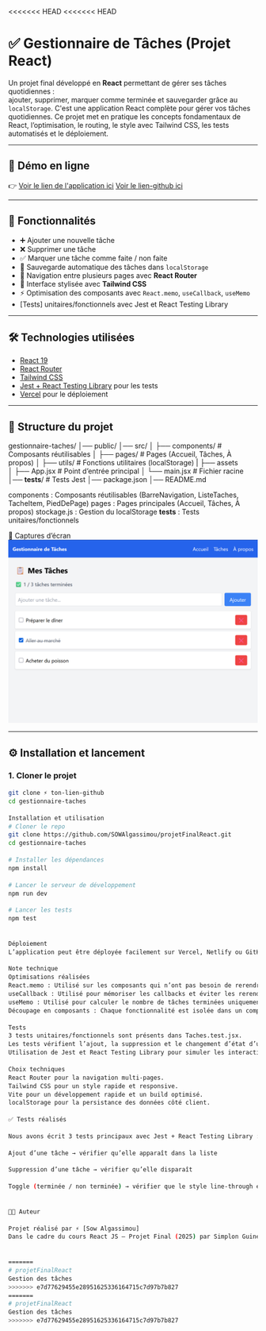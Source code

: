 <<<<<<< HEAD
<<<<<<< HEAD
# ✅ Gestionnaire de Tâches (Projet React)

Un projet final développé en **React** permettant de gérer ses tâches quotidiennes :  
ajouter, supprimer, marquer comme terminée et sauvegarder grâce au `localStorage`.
C'est une application React complète pour gérer vos tâches quotidiennes. Ce projet met en pratique les concepts fondamentaux de React, l’optimisation, le routing, le style avec Tailwind CSS, les tests automatisés et le déploiement.

---

## 🚀 Démo en ligne
👉 [Voir le lien de l'application ici]( https://gestion-tache-silk.vercel.app/)
    [Voir le lien-github ici]( https://github.com/SOWAlgassimou/projetFinalReact.git)

---

## 📌 Fonctionnalités
- ➕ Ajouter une nouvelle tâche
- ❌ Supprimer une tâche
- ✅ Marquer une tâche comme faite / non faite
- 💾 Sauvegarde automatique des tâches dans `localStorage`
- 🔀 Navigation entre plusieurs pages avec **React Router**
- 🎨 Interface stylisée avec **Tailwind CSS**
- ⚡ Optimisation des composants avec `React.memo`, `useCallback`, `useMemo`
- [Tests] unitaires/fonctionnels avec Jest et React Testing Library

---

## 🛠️ Technologies utilisées
- [React 19](https://react.dev/)
- [React Router](https://reactrouter.com/)
- [Tailwind CSS](https://tailwindcss.com/)
- [Jest + React Testing Library](https://testing-library.com/) pour les tests
- [Vercel](https://vercel.com/) pour le déploiement


---

## 📂 Structure du projet

gestionnaire-taches/
│── public/
│── src/
│ ├── components/ # Composants réutilisables
│ ├── pages/ # Pages (Accueil, Tâches, À propos)
│ ├── utils/ # Fonctions utilitaires (localStorage)
| ├── assets   
│ ├── App.jsx # Point d’entrée principal
│ └── main.jsx # Fichier racine
│── __tests__/ # Tests Jest
│── package.json
│── README.md

components : Composants réutilisables (BarreNavigation, ListeTaches, TacheItem, PiedDePage)
pages : Pages principales (Accueil, Tâches, À propos)
stockage.js : Gestion du localStorage
__tests__ : Tests unitaires/fonctionnels

📸 Captures d’écran
![Aperçu de l’application](public/screenshot1.png)

---

## ⚙️ Installation et lancement

### 1. Cloner le projet
```bash
git clone ⚡ ton-lien-github
cd gestionnaire-taches

Installation et utilisation
# Cloner le repo
git clone https://github.com/SOWAlgassimou/projetFinalReact.git
cd gestionnaire-taches

# Installer les dépendances
npm install

# Lancer le serveur de développement
npm run dev

# Lancer les tests
npm test


Déploiement
L’application peut être déployée facilement sur Vercel, Netlify ou GitHub Pages. Voir la documentation de chaque service pour plus de détails.

Note technique
Optimisations réalisées
React.memo : Utilisé sur les composants qui n’ont pas besoin de rerendre à chaque changement (ex : TacheItem).
useCallback : Utilisé pour mémoriser les callbacks et éviter les rerendus inutiles des enfants.
useMemo : Utilisé pour calculer le nombre de tâches terminées uniquement quand la liste change.
Découpage en composants : Chaque fonctionnalité est isolée dans un composant réutilisable.

Tests
3 tests unitaires/fonctionnels sont présents dans Taches.test.jsx.
Les tests vérifient l’ajout, la suppression et le changement d’état d’une tâche.
Utilisation de Jest et React Testing Library pour simuler les interactions utilisateur.

Choix techniques
React Router pour la navigation multi-pages.
Tailwind CSS pour un style rapide et responsive.
Vite pour un développement rapide et un build optimisé.
localStorage pour la persistance des données côté client.

✅ Tests réalisés

Nous avons écrit 3 tests principaux avec Jest + React Testing Library :

Ajout d’une tâche → vérifier qu’elle apparaît dans la liste

Suppression d’une tâche → vérifier qu’elle disparaît

Toggle (terminée / non terminée) → vérifier que le style line-through est appliqué


👨‍💻 Auteur

Projet réalisé par ⚡ [Sow Algassimou]
Dans le cadre du cours React JS – Projet Final (2025) par Simplon Guinée


=======
# projetFinalReact
Gestion des tâches
>>>>>>> e7d77629455e28951625336164715c7d97b7b827
=======
# projetFinalReact
Gestion des tâches
>>>>>>> e7d77629455e28951625336164715c7d97b7b827

